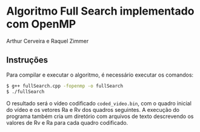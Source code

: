 # Algoritmo Full Search implementado com OpenMP

Arthur Cerveira e Raquel Zimmer

## Instruções

Para compilar e executar o algoritmo, é necessário executar os comandos:

```bash
$ g++ fullSearch.cpp -fopenmp -o fullSearch
$ ./fullSearch
```

O resultado será o vídeo codificado `coded_video.bin`, com o quadro inicial do vídeo e os vetores Ra e Rv dos quadros seguintes. A execução do programa também cria um diretório com arquivos de texto descrevendo os valores de Rv e Ra para cada quadro codificado.